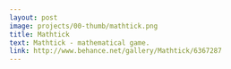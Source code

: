 ```yaml
---
layout: post
image: projects/00-thumb/mathtick.png
title: Mathtick
text: Mathtick - mathematical game.
link: http://www.behance.net/gallery/Mathtick/6367287
---
```

